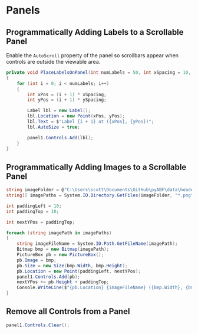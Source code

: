 # Panels

## Programmatically Adding Labels to a Scrollable Panel
Enable the `AutoScroll` property of the panel so scrollbars appear when controls are outside the viewable area.

```cs
private void PlaceLabelsOnPanel(int numLabels = 50, int xSpacing = 10, int ySpacing = 20)
{
    for (int i = 0; i < numLabels; i++)
    {
        int xPos = (i + 1) * xSpacing;
        int yPos = (i + 1) * ySpacing;

        Label lbl = new Label();
        lbl.Location = new Point(xPos, yPos);
        lbl.Text = $"Label {i + 1} at ({xPos}, {yPos})";
        lbl.AutoSize = true;

        panel1.Controls.Add(lbl);
    }
}
```

## Programmatically Adding Images to a Scrollable Panel
```cs
string imageFolder = @"C:\Users\scott\Documents\GitHub\pyABF\data\headers";
string[] imagePaths = System.IO.Directory.GetFiles(imageFolder, "*.png");

int paddingLeft = 10;
int paddingTop = 10;

int nextYPos = paddingTop;

foreach (string imagePath in imagePaths)
{
    string imageFileName = System.IO.Path.GetFileName(imagePath);
    Bitmap bmp = new Bitmap(imagePath);
    PictureBox pb = new PictureBox();
    pb.Image = bmp;
    pb.Size = new Size(bmp.Width, bmp.Height);
    pb.Location = new Point(paddingLeft, nextYPos);
    panel1.Controls.Add(pb);
    nextYPos += pb.Height + paddingTop;
    Console.WriteLine($"{pb.Location} {imageFileName} ({bmp.Width}, {bmp.Height})");
}
```

## Remove all Controls from a Panel
```cs
panel1.Controls.Clear();
```
